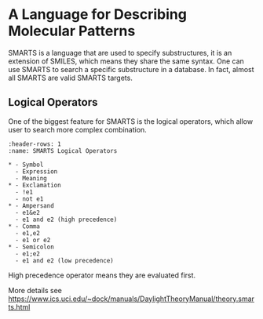 # A Language for Describing Molecular Patterns
SMARTS is a language that are used to specify substructures, it is an extension of SMILES, which means they share the same syntax.
One can use SMARTS to search a specific substructure in a database. In fact, almost all SMARTS are valid SMARTS targets.

## Logical Operators
One of the biggest feature for SMARTS is the logical operators, which allow user to search more complex combination.

```{list-table}
:header-rows: 1
:name: SMARTS Logical Operators

* - Symbol
  - Expression
  - Meaning
* - Exclamation
  - !e1
  - not e1
* - Ampersand
  - e1&e2
  - e1 and e2 (high precedence)
* - Comma
  - e1,e2
  - e1 or e2
* - Semicolon
  - e1;e2
  - e1 and e2 (low precedence)
```

High precedence operator means they are evaluated first.

More details see https://www.ics.uci.edu/~dock/manuals/DaylightTheoryManual/theory.smarts.html